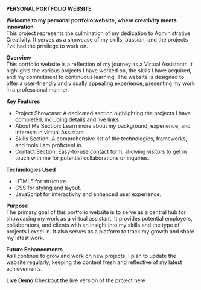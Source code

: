 **PERSONAL PORTFOLIO WEBSITE**

**Welcome to my personal portfolio website, where creativity meets innovation**   
This project represents the culmination of my dedication to Administrative Creativity. It serves as a showcase of my skills, passion, and the projects I've had the privilege to work on.

**Overview**       
This portfolio website is a reflection of my journey as a Virtual Assistantr. It highlights the various projects I have worked on, the skills I have acquired, and my commitment to continuous learning. The website is designed to offer a user-friendly and visually appealing experience, presenting my work in a professional manner.

**Key Features**
- Project Showcase: A dedicated section highlighting the projects I have completed, including details and live links.
- About Me Section: Learn more about my background, experience, and interests in virtual Assistant.
- Skills Section: A comprehensive list of the technologies, frameworks, and tools I am proficient in.
- Contact Section: Easy-to-use contact form, allowing visitors to get in touch with me for potential collaborations or inquiries.
  
**Technologies Used**
- HTML5 for structure.
- CSS for styling and layout.
- JavaScript for interactivity and enhanced user experience.
  
**Purpose**    
The primary goal of this portfolio website is to serve as a central hub for showcasing my work as a virtual assistant. It provides potential employers, collaborators, and clients with an insight into my skills and the type of projects I excel in. It also serves as a platform to track my growth and share my latest work.

**Future Enhancements**     
As I continue to grow and work on new projects, I plan to update the website regularly, keeping the content fresh and reflective of my latest achievements.

**Live Demo**
Checkout the live version of the project here 
